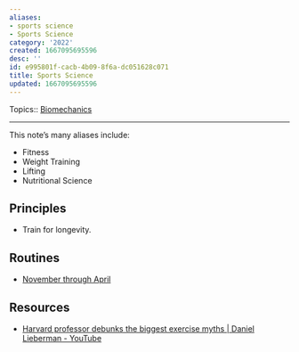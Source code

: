 ```yaml
---
aliases:
- sports science
- Sports Science
category: '2022'
created: 1667095695596
desc: ''
id: e995801f-cacb-4b09-8f6a-dc051628c071
title: Sports Science
updated: 1667095695596
---
```

   
Topics:: [Biomechanics](../topics/Biomechanics.md)   
   
   
---   
   
This note’s many aliases include:   
   
   
- Fitness   
- Weight Training   
- Lifting   
- Nutritional Science   
   
## Principles   
   
   
- Train for longevity.   
   
## Routines   
   
   
- [November through April](../projects/November%20through%20April.md)   
   
## Resources   
   
   
- [Harvard professor debunks the biggest exercise myths | Daniel Lieberman - YouTube](https://www.youtube.com/watch?v=n6AwsVGJDOY)